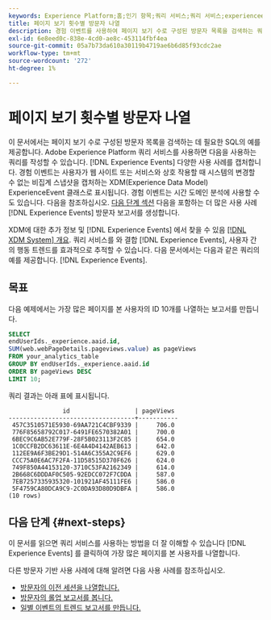 ```yaml
---
keywords: Experience Platform;홈;인기 항목;쿼리 서비스;쿼리 서비스;experienceevent 쿼리;experienceevent 쿼리;경험 이벤트 쿼리;
title: 페이지 보기 횟수별 방문자 나열
description: 경험 이벤트를 사용하여 페이지 보기 수로 구성된 방문자 목록을 검색하는 쿼리를 작성하는 방법을 알아봅니다.
exl-id: 6e8eed0c-838e-4cd0-ae8c-453114fbf4ea
source-git-commit: 05a7b73da610a30119b4719ae6b6d85f93cdc2ae
workflow-type: tm+mt
source-wordcount: '272'
ht-degree: 1%

---
```


# 페이지 보기 횟수별 방문자 나열

이 문서에서는 페이지 보기 수로 구성된 방문자 목록을 검색하는 데 필요한 SQL의 예를 제공합니다. Adobe Experience Platform 쿼리 서비스를 사용하면 다음을 사용하는 쿼리를 작성할 수 있습니다. [!DNL Experience Events] 다양한 사용 사례를 캡처합니다. 경험 이벤트는 사용자가 웹 사이트 또는 서비스와 상호 작용할 때 시스템의 변경할 수 없는 비집계 스냅샷을 캡처하는 XDM(Experience Data Model) ExperienceEvent 클래스로 표시됩니다. 경험 이벤트는 시간 도메인 분석에 사용할 수도 있습니다. 다음을 참조하십시오. [다음 단계 섹션](#next-steps) 다음을 포함하는 더 많은 사용 사례 [!DNL Experience Events] 방문자 보고서를 생성합니다.

XDM에 대한 추가 정보 및 [!DNL Experience Events] 에서 찾을 수 있음 [[!DNL XDM System] 개요](../../xdm/home.md). 쿼리 서비스를 와 결합 [!DNL Experience Events], 사용자 간의 행동 트렌드를 효과적으로 추적할 수 있습니다. 다음 문서에서는 다음과 같은 쿼리의 예를 제공합니다. [!DNL Experience Events].

## 목표

다음 예제에서는 가장 많은 페이지를 본 사용자의 ID 10개를 나열하는 보고서를 만듭니다.

```sql
SELECT 
endUserIds._experience.aaid.id, 
SUM(web.webPageDetails.pageviews.value) as pageViews 
FROM your_analytics_table
GROUP BY endUserIds._experience.aaid.id 
ORDER BY pageViews DESC
LIMIT 10;
```

쿼리 결과는 아래 표에 표시됩니다.

```console
               id                  | pageViews
-----------------------------------+-----------
 457C3510571E5930-69AA721C4CBF9339 |     706.0
 776F85658792C017-6491FE6570382A01 |     700.0
 6BEC9C6AB52E779F-28F5B023113F2C85 |     654.0
 1C0CCFB2DC63611E-6E4A4D4142AEB613 |     642.0
 112EE9A6F3BE29D1-514A6C355A2C9EF6 |     629.0
 CCC75A0E6AC7F2FA-11D58515D370F626 |     624.0
 749F850A44153120-3710C53FA2162349 |     614.0
 2B668C6DDDAF0C505-92EDCC072F7CDDA |     587.0
 7EB7257335935320-101921AF45111FE6 |     586.0
 5F4759CA80DCA9C9-2C0DA93D80D9DBFA |     586.0
(10 rows)
```

## 다음 단계 {#next-steps}

이 문서를 읽으면 쿼리 서비스를 사용하는 방법을 더 잘 이해할 수 있습니다 [!DNL Experience Events] 를 클릭하여 가장 많은 페이지를 본 사용자를 나열합니다.

다른 방문자 기반 사용 사례에 대해 알려면 다음 사용 사례를 참조하십시오.

- [방문자의 이전 세션을 나열합니다.](./list-visitor-sessions.md)
- [방문자의 롤업 보고서를 봅니다.](./roll-up-report-of-a-visitor.md)
- [일별 이벤트의 트렌드 보고서를 만듭니다.](./trended-report-of-events.md)
